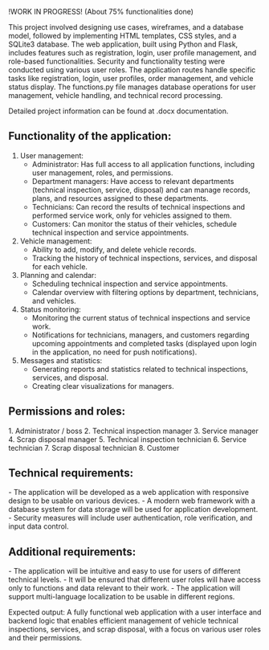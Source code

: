 !WORK IN PROGRESS! (About 75% functionalities done)

This project involved designing use cases, wireframes, and a database model, followed by implementing HTML templates, CSS styles, and a SQLite3 database. The web application, built using Python and Flask, includes features such as registration, login, user profile management, and role-based functionalities. Security and functionality testing were conducted using various user roles. The application routes handle specific tasks like registration, login, user profiles, order management, and vehicle status display. The functions.py file manages database operations for user management, vehicle handling, and technical record processing.

Detailed project information can be found at .docx documentation.

<h2>Functionality of the application:</h2>

1. User management:
   - Administrator: Has full access to all application functions, including user management, roles, and permissions.
   - Department managers: Have access to relevant departments (technical inspection, service, disposal) and can manage records, plans, and resources assigned to these departments.
   - Technicians: Can record the results of technical inspections and performed service work, only for vehicles assigned to them.
   - Customers: Can monitor the status of their vehicles, schedule technical inspection and service appointments.
2. Vehicle management:
   - Ability to add, modify, and delete vehicle records.
   - Tracking the history of technical inspections, services, and disposal for each vehicle.
3. Planning and calendar:
   - Scheduling technical inspection and service appointments.
   - Calendar overview with filtering options by department, technicians, and vehicles.
4. Status monitoring:
   - Monitoring the current status of technical inspections and service work.
   - Notifications for technicians, managers, and customers regarding upcoming appointments and completed tasks (displayed upon login in the application, no need for push notifications).
5. Messages and statistics:
   - Generating reports and statistics related to technical inspections, services, and disposal.
   - Creating clear visualizations for managers.

<h2>Permissions and roles:</h2>
1. Administrator / boss
2. Technical inspection manager
3. Service manager
4. Scrap disposal manager
5. Technical inspection technician
6. Service technician
7. Scrap disposal technician
8. Customer

<h2>Technical requirements:</h2>
- The application will be developed as a web application with responsive design to be usable on various devices.
- A modern web framework with a database system for data storage will be used for application development.
- Security measures will include user authentication, role verification, and input data control.

<h2>Additional requirements:</h2>
- The application will be intuitive and easy to use for users of different technical levels.
- It will be ensured that different user roles will have access only to functions and data relevant to their work.
- The application will support multi-language localization to be usable in different regions.

Expected output: A fully functional web application with a user interface and backend logic that enables efficient management of vehicle technical inspections, services, and scrap disposal, with a focus on various user roles and their permissions.
